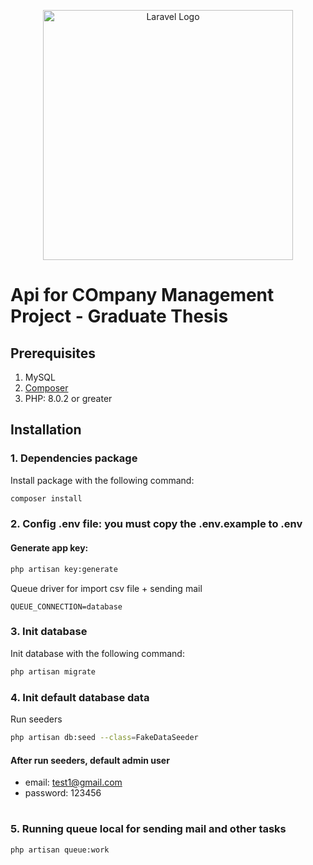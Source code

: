 <p align="center"><a href="https://laravel.com" target="_blank"><img src="https://raw.githubusercontent.com/laravel/art/master/logo-lockup/5%20SVG/2%20CMYK/1%20Full%20Color/laravel-logolockup-cmyk-red.svg" width="400" alt="Laravel Logo"></a></p>


# Api for COmpany Management Project - Graduate Thesis

## Prerequisites

1. MySQL
2. [Composer](https://getcomposer.org/download/)
3. PHP: 8.0.2 or greater

## Installation

### 1. Dependencies package
Install package with the following command:

``` bash
composer install
```

### 2. Config .env file: you must copy the .env.example to .env

#### Generate app key:

```bash
php artisan key:generate
```

Queue driver for import csv file + sending mail

```dotenv
QUEUE_CONNECTION=database
```


### 3. Init database
Init database with the following command:
```bash
php artisan migrate
```

### 4. Init default database data
Run seeders
```bash
php artisan db:seed --class=FakeDataSeeder
```

#### After run seeders, default admin user 
* email: test1@gmail.com
* password: 123456

#

### 5. Running queue local for sending mail and other tasks

```bash
php artisan queue:work
```
